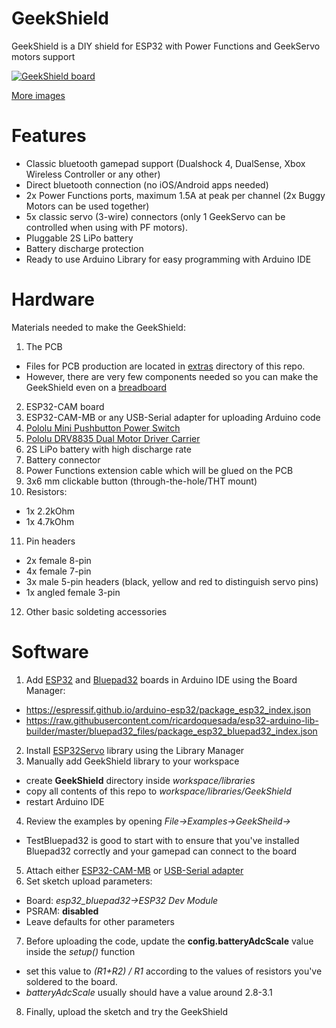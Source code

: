 # GeekShield
GeekShield is a DIY shield for ESP32 with Power Functions and GeekServo motors support

[![GeekShield board](https://i.postimg.cc/nsvQcyZ2/IMG-9978-thumb.jpg)](https://postimg.cc/nsvQcyZ2)

[More images](https://postimg.cc/gallery/sQHv5dx)

# Features
- Classic bluetooth gamepad support (Dualshock 4, DualSense, Xbox Wireless Controller or any other)
- Direct bluetooth connection (no iOS/Android apps needed)
- 2x Power Functions ports, maximum 1.5A at peak per channel (2x Buggy Motors can be used together)
- 5x classic servo (3-wire) connectors (only 1 GeekServo can be controlled when using with PF motors). 
- Pluggable 2S LiPo battery
- Battery discharge protection
- Ready to use Arduino Library for easy programming with Arduino IDE

# Hardware

Materials needed to make the GeekShield:
1. The PCB
- Files for PCB production are located in [extras](https://github.com/pink0D/GeekShield/tree/main/extras) directory of this repo.
- However, there are very few components needed so you can make the GeekShield even on a [breadboard](https://postimg.cc/V5RcGDs9)
2. ESP32-CAM board
3. ESP32-CAM-MB or any USB-Serial adapter for uploading Arduino code
4. [Pololu Mini Pushbutton Power Switch](https://www.pololu.com/product/2808)
5. [Pololu DRV8835 Dual Motor Driver Carrier](https://www.pololu.com/product/2135)
6. 2S LiPo battery with high discharge rate
7. Battery connector
8. Power Functions extension cable which will be glued on the PCB
9. 3x6 mm clickable button (through-the-hole/THT mount)
10. Resistors:
-  1x 2.2kOhm
-  1x 4.7kOhm
11. Pin headers
- 2x female 8-pin
- 4x female 7-pin
- 3x male 5-pin headers (black, yellow and red to distinguish servo pins)
- 1x angled female 3-pin 
12. Other basic soldeting accessories

# Software

1. Add [ESP32](https://docs.espressif.com/projects/arduino-esp32/en/latest/installing.html) and [Bluepad32](https://bluepad32.readthedocs.io/en/latest/plat_arduino/) boards in Arduino IDE using the Board Manager:
- https://espressif.github.io/arduino-esp32/package_esp32_index.json
- https://raw.githubusercontent.com/ricardoquesada/esp32-arduino-lib-builder/master/bluepad32_files/package_esp32_bluepad32_index.json
2. Install [ESP32Servo](https://github.com/madhephaestus/ESP32Servo) library using the Library Manager
3. Manually add GeekShield library to your workspace
- create **GeekShield** directory inside *workspace/libraries*
- copy all contents of this repo to *workspace/libraries/GeekShield*
- restart Arduino IDE
4. Review the examples by opening *File->Examples->GeekSheild->*
- TestBluepad32 is good to start with to ensure that you've installed Bluepad32 correctly and your gamepad can connect to the board
5. Attach either [ESP32-CAM-MB](https://randomnerdtutorials.com/upload-code-esp32-cam-mb-usb/) or [USB-Serial adapter](https://randomnerdtutorials.com/program-upload-code-esp32-cam/)
6. Set sketch upload parameters:
- Board: *esp32_bluepad32->ESP32 Dev Module*
- PSRAM: **disabled**
- Leave defaults for other parameters
7. Before uploading the code, update the **config.batteryAdcScale** value inside the *setup()* function
- set this value to *(R1+R2) / R1* according to the values of resistors you've soldered to the board.
- *batteryAdcScale* usually should have a value around 2.8-3.1
8. Finally, upload the sketch and try the GeekShield
